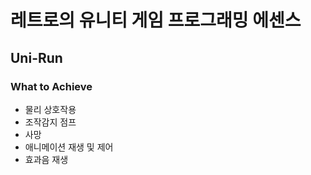 
# 레트로의 유니티 게임 프로그래밍 에센스

## Uni-Run

### What to Achieve

- 물리 상호작용
- 조작감지 점프
- 사망
- 애니메이션 재생 및 제어
- 효과음 재생